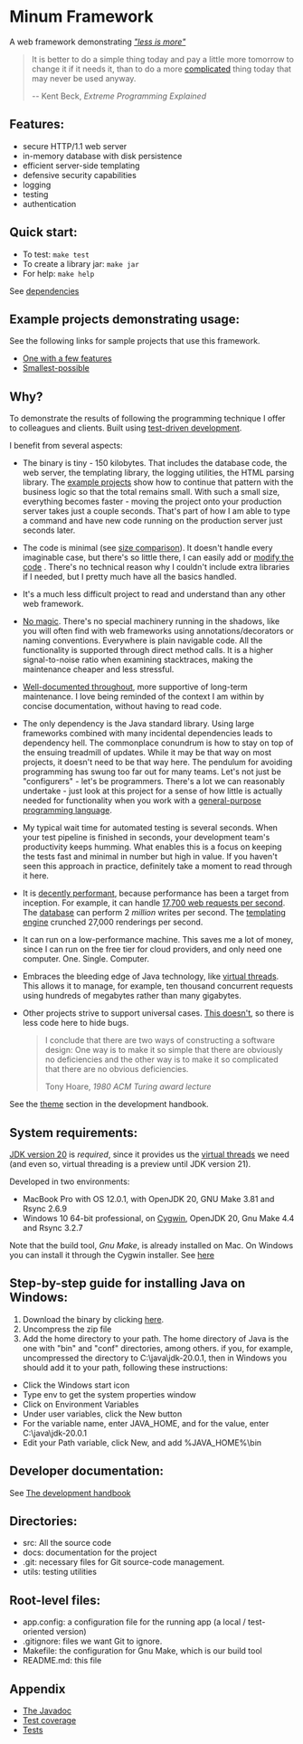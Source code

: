 Minum Framework
===============

A web framework demonstrating [_"less is more"_](http://mcfunley.com/choose-boring-technology)

> It is better to do a simple thing today and pay a little more tomorrow to change it
> if it needs it, than to do a more [complicated]((https://byronka.github.io/external_author_docs/simplify_then_add_lightness.txt)) thing today 
> that may never be used anyway.
> 
> -- Kent Beck, _Extreme Programming Explained_

Features:
--------

- secure HTTP/1.1 web server
- in-memory database with disk persistence
- efficient server-side templating
- defensive security capabilities
- logging
- testing
- authentication


Quick start:
------------

* To test: `make test`
* To create a library jar: `make jar`
* For help: `make help`

See [dependencies](#system-requirements)

Example projects demonstrating usage:
-------------------------------------

See the following links for sample projects that use this framework.

- [One with a few features](https://github.com/byronka/minum_usage_example) 
- [Smallest-possible](https://github.com/byronka/minum_usage_example_smaller)


Why?
----

To demonstrate the results of following the programming technique I offer to colleagues and clients. 
Built using [test-driven development](https://www.google.com/books/edition/Test_driven_Development/CUlsAQAAQBAJ?hl=en).

I benefit from several aspects:

- The binary is tiny - 150 kilobytes.  That includes the database code, the web server,
  the templating library, the logging utilities, the HTML parsing library.  The [example projects](#example-projects-demonstrating-usage)
  show how to continue that pattern with the business logic so that the total
  remains small.  With such a small size, everything becomes faster - moving
  the project onto your production server takes just a couple seconds.  That's part of
  how I am able to type a command and have new code running on the production server just
  seconds later.
- The code is minimal (see [size comparison](docs/size_comparisons.md)).  It doesn't 
  handle every imaginable case, but 
  there's so little there, I can easily add or [modify the code](https://programmingisterrible.com/post/139222674273/write-code-that-is-easy-to-delete-not-easy-to) .  There's no technical reason why I couldn't
  include extra libraries if I needed, but I pretty much have all the basics handled. 
- It's a much less difficult project to read and understand than any other web framework.
- [No magic](https://blog.codinghorror.com/the-magpie-developer/).  There's no special machinery running in the shadows, like you will often
  find with web frameworks using annotations/decorators or naming conventions.  Everywhere 
  is plain navigable code.  All the functionality is supported 
  through direct method calls. It is a higher signal-to-noise ratio when 
  examining stacktraces, making the maintenance cheaper and less stressful.
- [Well-documented throughout](https://hackaday.com/2019/03/05/good-code-documents-itself-and-other-hilarious-jokes-you-shouldnt-tell-yourself/), more 
  supportive of long-term maintenance. I love being reminded
  of the context I am within by concise documentation, without having to read code.
- The only dependency is the Java standard library.  Using large frameworks 
  combined with many incidental dependencies leads to dependency hell.  The commonplace
  conundrum is how to stay on top of the ensuing treadmill of updates. While it may be 
  that way on most projects, it doesn't need to be that way
  here. The pendulum for avoiding programming has swung too far out for many teams. Let's
  not just be "configurers" - let's be programmers.  There's a lot we can reasonably 
  undertake - just look at this project for a sense of how little is actually needed
  for functionality when you work with a [general-purpose programming language](https://www.teamten.com/lawrence/writings/java-for-everything.html).
- My typical wait time for automated testing is several seconds. When your
  test pipeline is finished in seconds, your development team's productivity keeps humming.
  What enables this is a focus on keeping the tests fast and minimal in number but high
  in value.  If you haven't seen this approach in practice, definitely take a moment
  to read through it here.
- It is [decently performant](https://blog.nelhage.com/post/reflections-on-performance/), because performance has been a target from inception. For example, 
  it can handle [17,700 web requests per second](docs/perf_data/response_speed_test.md). The [database](docs/perf_data/database_speed_test.md) can perform 2 _million_ writes per 
  second.  The [templating engine](docs/perf_data/templateRenderTest.md) crunched 27,000 renderings per second.
- It can run on a low-performance machine.  This saves me a lot of money, since I can 
  run on the free tier for cloud providers, and only need one computer.  One.  Single.  Computer.
- Embraces the bleeding edge of Java technology, like [virtual threads](https://openjdk.org/jeps/436).
  This allows it to manage, for example, ten thousand concurrent requests using hundreds of
  megabytes rather than many gigabytes.
- Other projects strive to support universal cases.  [This doesn't](http://josdejong.com/blog/2015/01/06/code-reuse/), so there is less code here
  to hide bugs.  

  >I conclude that there are two ways of constructing a software design: One way is to
  >make it so simple that there are obviously no deficiencies and the other way is to
  >make it so complicated that there are no obvious deficiencies.
  > 
  > Tony Hoare,  _1980 ACM Turing award lecture_ 


See the [theme](docs/development_handbook.md#theme) section in
the development handbook.


System requirements: 
--------------------

[JDK version 20](https://jdk.java.net/20/) is _required_, since it 
provides us the [virtual threads](https://openjdk.org/jeps/436) we need (and even so, virtual 
threading is a preview until JDK version 21).

Developed in two environments:
* MacBook Pro with OS 12.0.1, with OpenJDK 20, GNU Make 3.81 and Rsync 2.6.9
* Windows 10 64-bit professional, on [Cygwin](https://www.cygwin.com/), OpenJDK 20, Gnu Make 4.4 and Rsync 3.2.7

Note that the build tool, _Gnu Make_, is already installed on Mac.  On Windows you can install
it through the Cygwin installer.  See [here](https://www.cygwin.com/packages/summary/make.html)


Step-by-step guide for installing Java on Windows:
--------------------------------------------------

1. Download the binary by clicking [here](https://download.java.net/java/GA/jdk20.0.1/b4887098932d415489976708ad6d1a4b/9/GPL/openjdk-20.0.1_windows-x64_bin.zip).
2. Uncompress the zip file
3. Add the home directory to your path.  The home directory of Java is the one with "bin"
   and "conf" directories, among others. if you, for example, uncompressed the
   directory to C:\java\jdk-20.0.1, then in Windows you should add it to your path,
   following these instructions:

  * Click the Windows start icon
  * Type env to get the system properties window
  * Click on Environment Variables
  * Under user variables, click the New button
  * For the variable name, enter JAVA_HOME, and for the value, enter C:\java\jdk-20.0.1
  * Edit your Path variable, click New, and add %JAVA_HOME%\bin


Developer documentation:
------------------------

See [The development handbook](docs/development_handbook.md)


Directories:
------------

- src: All the source code
- docs: documentation for the project
- .git: necessary files for Git source-code management.
- utils: testing utilities


Root-level files:
-----------------

- app.config: a configuration file for the running app (a local / test-oriented version)
- .gitignore: files we want Git to ignore.
- Makefile: the configuration for Gnu Make, which is our build tool
- README.md: this file

Appendix
--------

* [The Javadoc](https://byronka.github.io/javadoc/)
* [Test coverage](https://byronka.github.io/coveragereport/)
* [Tests](https://byronka.github.io/minum_tests.html)
